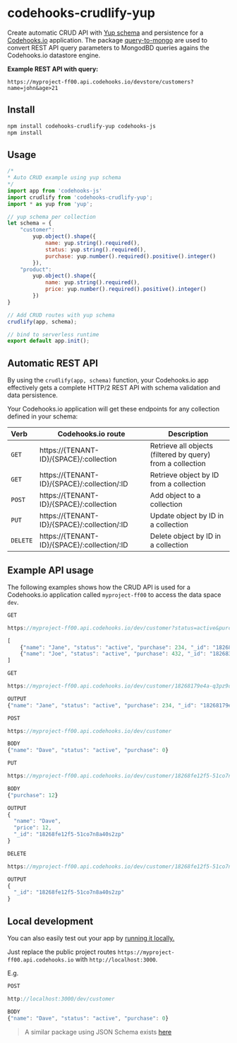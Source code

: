 # codehooks-crudlify-yup
Create automatic CRUD API with [Yup schema](https://www.npmjs.com/package/yup) and persistence for a [Codehooks.io](https://codehooks.io) application.
The package [query-to-mongo](https://www.npmjs.com/package/query-to-mongo) are used to convert REST API query parameters to MongodBD queries agains the Codehooks.io datastore engine.

**Example REST API with query:**

`https://myproject-ff00.api.codehooks.io/devstore/customers?name=john&age>21`

## Install
```bash
npm install codehooks-crudlify-yup codehooks-js
npm install
```

## Usage
```js
/*
* Auto CRUD example using yup schema
*/
import app from 'codehooks-js'
import crudlify from 'codehooks-crudlify-yup';
import * as yup from 'yup';

// yup schema per collection
let schema = {
    "customer":
        yup.object().shape({
            name: yup.string().required(),
            status: yup.string().required(),
            purchase: yup.number().required().positive().integer()
        }),
    "product":
        yup.object().shape({
            name: yup.string().required(),
            price: yup.number().required().positive().integer()
        })
}

// Add CRUD routes with yup schema
crudlify(app, schema);

// bind to serverless runtime
export default app.init();

```

## Automatic REST API
By using the `crudlify(app, schema)` function, your Codehooks.io app effectively gets a complete HTTP/2 REST API with schema validation and data persistence.

Your Codehooks.io application will get these endpoints for any collection defined in your schema:

| Verb  | Codehooks.io route  | Description  |
|:---|---|---|
| `GET`  | https://{TENANT-ID}/{SPACE}/:collection  | Retrieve all objects (filtered by query) from a collection  |
| `GET`  | https://{TENANT-ID}/{SPACE}/:collection/:ID  | Retrieve object by ID from a collection  |
| `POST` | https://{TENANT-ID}/{SPACE}/:collection  | Add object to a collection  | 
| `PUT`  | https://{TENANT-ID}/{SPACE}/:collection/:ID  | Update object by ID in a collection  | 
|`DELETE`| https://{TENANT-ID}/{SPACE}/:collection/:ID  | Delete object by ID in a collection  | 

## Example API usage
The following examples shows how the CRUD API is used for a Codehooks.io application called `myproject-ff00` to access the data space `dev`.

```js
GET

https://myproject-ff00.api.codehooks.io/dev/customer?status=active&purchase>100

[
    {"name": "Jane", "status": "active", "purchase": 234, "_id": "18268179e4a-q3pz9of7st6kam"},
    {"name": "Joe", "status": "active", "purchase": 432, "_id": "182683fb57f-rzxrz7fdx1lrcd"}
]
```  

```js
GET

https://myproject-ff00.api.codehooks.io/dev/customer/18268179e4a-q3pz9of7st6kam

OUTPUT
{"name": "Jane", "status": "active", "purchase": 234, "_id": "18268179e4a-q3pz9of7st6kam"}
```  

```js
POST

https://myproject-ff00.api.codehooks.io/dev/customer

BODY
{"name": "Dave", "status": "active", "purchase": 0}
```  

```js
PUT

https://myproject-ff00.api.codehooks.io/dev/customer/18268fe12f5-51co7n8a40s2zp

BODY
{"purchase": 12}

OUTPUT
{
  "name": "Dave",
  "price": 12,
  "_id": "18268fe12f5-51co7n8a40s2zp"
}
```  

```js
DELETE

https://myproject-ff00.api.codehooks.io/dev/customer/18268fe12f5-51co7n8a40s2zp

OUTPUT
{
  "_id": "18268fe12f5-51co7n8a40s2zp"
}
```  

## Local development
You can also easily test out your app by [running it locally.](https://codehooks.io/docs/localdev)

Just replace the public project routes `https://myproject-ff00.api.codehooks.io` with `http://localhost:3000`.

E.g.

```js
POST

http://localhost:3000/dev/customer

BODY
{"name": "Dave", "status": "active", "purchase": 0}
```  

> A similar package using JSON Schema exists [here](https://www.npmjs.com/package/codehooks-crudlify-jsonschema)
